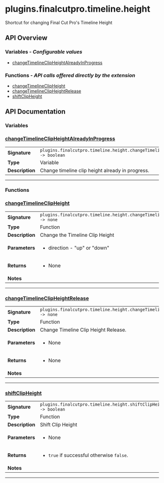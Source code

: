 # plugins.finalcutpro.timeline.height

Shortcut for changing Final Cut Pro's Timeline Height

## API Overview
### **Variables** - _Configurable values_
 * [changeTimelineClipHeightAlreadyInProgress](#changetimelineclipheightalreadyinprogress)

### **Functions** - _API calls offered directly by the extension_
 * [changeTimelineClipHeight](#changetimelineclipheight)
 * [changeTimelineClipHeightRelease](#changetimelineclipheightrelease)
 * [shiftClipHeight](#shiftclipheight)


## API Documentation

### Variables


### [changeTimelineClipHeightAlreadyInProgress](#changetimelineclipheightalreadyinprogress)

|                                             |                                                                                     |
| --------------------------------------------|-------------------------------------------------------------------------------------|
| **Signature**                               | `plugins.finalcutpro.timeline.height.changeTimelineClipHeightAlreadyInProgress -> boolean`                                                                    |
| **Type**                                    | Variable                                                                     |
| **Description**                             | Change timeline clip height already in progress.                                                                     |

---
### Functions


### [changeTimelineClipHeight](#changetimelineclipheight)

|                                             |                                                                                     |
| --------------------------------------------|-------------------------------------------------------------------------------------|
| **Signature**                               | `plugins.finalcutpro.timeline.height.changeTimelineClipHeight(direction) -> none`                                                                    |
| **Type**                                    | Function                                                                     |
| **Description**                             | Change the Timeline Clip Height                                                                     |
| **Parameters**                              | <ul><li>direction - "up" or "down"</li></ul> |
| **Returns**                                 | <ul><li>None</li></ul>          |
| **Notes**                                   | <ul></ul>                |

---

### [changeTimelineClipHeightRelease](#changetimelineclipheightrelease)

|                                             |                                                                                     |
| --------------------------------------------|-------------------------------------------------------------------------------------|
| **Signature**                               | `plugins.finalcutpro.timeline.height.changeTimelineClipHeightRelease() -> none`                                                                    |
| **Type**                                    | Function                                                                     |
| **Description**                             | Change Timeline Clip Height Release.                                                                     |
| **Parameters**                              | <ul><li>None</li></ul> |
| **Returns**                                 | <ul><li>None</li></ul>          |
| **Notes**                                   | <ul></ul>                |

---

### [shiftClipHeight](#shiftclipheight)

|                                             |                                                                                     |
| --------------------------------------------|-------------------------------------------------------------------------------------|
| **Signature**                               | `plugins.finalcutpro.timeline.height.shiftClipHeight(direction) -> boolean`                                                                    |
| **Type**                                    | Function                                                                     |
| **Description**                             | Shift Clip Height                                                                     |
| **Parameters**                              | <ul><li>None</li></ul> |
| **Returns**                                 | <ul><li>`true` if successful otherwise `false`.</li></ul>          |
| **Notes**                                   | <ul></ul>                |

---
